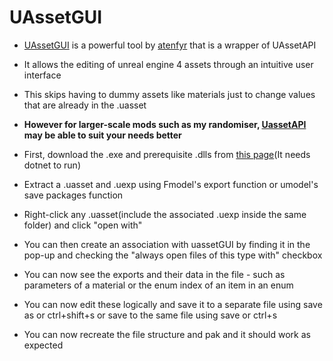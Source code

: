# UAssetGUI

- [UAssetGUI](https://github.com/atenfyr/UAssetGUI) is a powerful tool by [atenfyr](https://github.com/atenfyr) that is a wrapper of UAssetAPI
- It allows the editing of unreal engine 4 assets through an intuitive user interface
- This skips having to dummy assets like materials just to change values that are already in the .uasset
- **However for larger-scale mods such as my randomiser, [UassetAPI](https://github.com/atenfyr/UAssetAPI) may be able to suit your needs better**

- First, download the .exe and prerequisite .dlls from [this page](https://github.com/atenfyr/UAssetGUI/releases)(It needs dotnet to run)
- Extract a .uasset and .uexp using Fmodel's export function or umodel's save packages function
- Right-click any .uasset(include the associated .uexp inside the same folder) and click "open with"
- You can then create an association with uassetGUI by finding it in the pop-up and checking the "always open files of this type with" checkbox
- You can now see the exports and their data in the file - such as parameters of a material or the enum index of an item in an enum
- You can now edit these logically and save it to a separate file using save as or ctrl+shift+s or save to the same file using save or ctrl+s
- You can now recreate the file structure and pak and it should work as expected